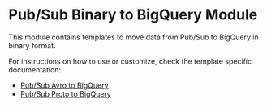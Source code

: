 # Pub/Sub Binary to BigQuery Module

This module contains templates to move data from Pub/Sub to BigQuery in binary format.

For instructions on how to use or customize, check the template specific
documentation:

- [Pub/Sub Avro to BigQuery](./README_PubSub_Avro_to_BigQuery.md)
- [Pub/Sub Proto to BigQuery](./README_PubSub_Proto_to_BigQuery.md)
